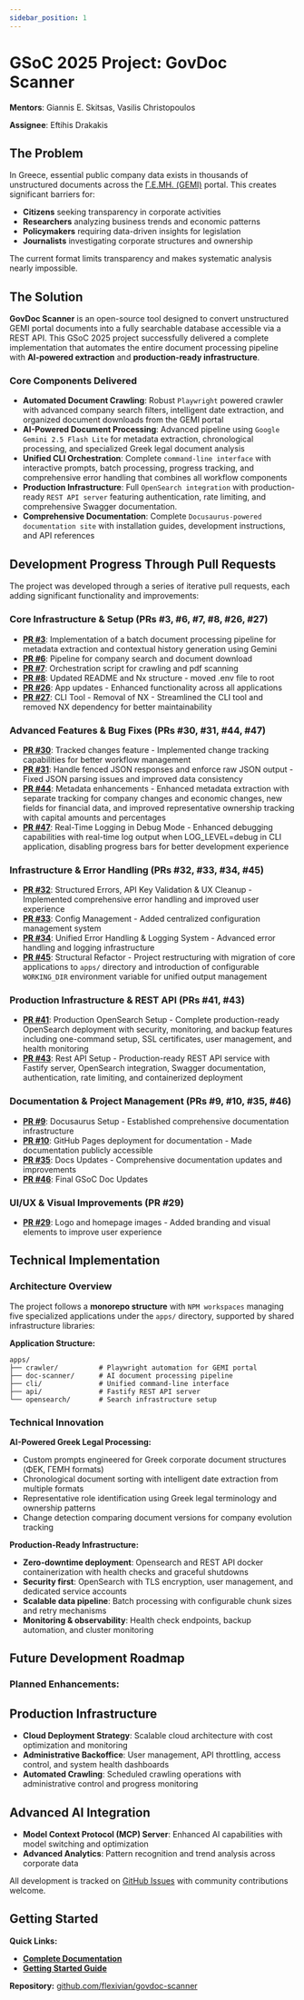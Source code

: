 ```yaml
---
sidebar_position: 1
---
```


# GSoC 2025 Project: GovDoc Scanner

**Mentors**: Giannis E. Skitsas, Vasilis Christopoulos

**Assignee**: Eftihis Drakakis

## The Problem

In Greece, essential public company data exists in thousands of unstructured documents across the [Γ.Ε.ΜΗ. (GEMI)](https://publicity.businessportal.gr) portal. This creates significant barriers for:

- **Citizens** seeking transparency in corporate activities
- **Researchers** analyzing business trends and economic patterns
- **Policymakers** requiring data-driven insights for legislation
- **Journalists** investigating corporate structures and ownership

The current format limits transparency and makes systematic analysis nearly impossible.

## The Solution

**GovDoc Scanner** is an open-source tool designed to convert unstructured GEMI portal documents into a fully searchable database accessible via a REST API. This GSoC 2025 project successfully delivered a complete implementation that automates the entire document processing pipeline with **AI-powered extraction** and **production-ready infrastructure**.

### Core Components Delivered

- **Automated Document Crawling**: Robust `Playwright` powered crawler with advanced company search filters, intelligent date extraction, and organized document downloads from the GEMI portal
- **AI-Powered Document Processing**: Advanced pipeline using `Google Gemini 2.5 Flash Lite` for metadata extraction, chronological processing, and specialized Greek legal document analysis
- **Unified CLI Orchestration**: Complete `command-line interface` with interactive prompts, batch processing, progress tracking, and comprehensive error handling that combines all workflow components
- **Production Infrastructure**: Full `OpenSearch integration` with production-ready `REST API server` featuring authentication, rate limiting, and comprehensive Swagger documentation.
- **Comprehensive Documentation**: Complete `Docusaurus-powered documentation site` with installation guides, development instructions, and API references

## Development Progress Through Pull Requests

The project was developed through a series of iterative pull requests, each adding significant functionality and improvements:

### Core Infrastructure & Setup (PRs #3, #6, #7, #8, #26, #27)

- **[PR #3](https://github.com/flexivian/govdoc-scanner/pull/3)**: Implementation of a batch document processing pipeline for metadata extraction and contextual history generation using Gemini
- **[PR #6](https://github.com/flexivian/govdoc-scanner/pull/6)**: Pipeline for company search and document download
- **[PR #7](https://github.com/flexivian/govdoc-scanner/pull/7)**: Orchestration script for crawling and pdf scanning
- **[PR #8](https://github.com/flexivian/govdoc-scanner/pull/8)**: Updated README and Nx structure - moved .env file to root
- **[PR #26](https://github.com/flexivian/govdoc-scanner/pull/26)**: App updates - Enhanced functionality across all applications
- **[PR #27](https://github.com/flexivian/govdoc-scanner/pull/27)**: CLI Tool - Removal of NX - Streamlined the CLI tool and removed NX dependency for better maintainability

### Advanced Features & Bug Fixes (PRs #30, #31, #44, #47)

- **[PR #30](https://github.com/flexivian/govdoc-scanner/pull/30)**: Tracked changes feature - Implemented change tracking capabilities for better workflow management
- **[PR #31](https://github.com/flexivian/govdoc-scanner/pull/31)**: Handle fenced JSON responses and enforce raw JSON output - Fixed JSON parsing issues and improved data consistency
- **[PR #44](https://github.com/flexivian/govdoc-scanner/pull/44)**: Metadata enhancements - Enhanced metadata extraction with separate tracking for company changes and economic changes, new fields for financial data, and improved representative ownership tracking with capital amounts and percentages
- **[PR #47](https://github.com/flexivian/govdoc-scanner/pull/47)**: Real-Time Logging in Debug Mode - Enhanced debugging capabilities with real-time log output when LOG_LEVEL=debug in CLI application, disabling progress bars for better development experience

### Infrastructure & Error Handling (PRs #32, #33, #34, #45)

- **[PR #32](https://github.com/flexivian/govdoc-scanner/pull/32)**: Structured Errors, API Key Validation & UX Cleanup - Implemented comprehensive error handling and improved user experience
- **[PR #33](https://github.com/flexivian/govdoc-scanner/pull/33)**: Config Management - Added centralized configuration management system
- **[PR #34](https://github.com/flexivian/govdoc-scanner/pull/34)**: Unified Error Handling & Logging System - Advanced error handling and logging infrastructure
- **[PR #45](https://github.com/flexivian/govdoc-scanner/pull/45)**: Structural Refactor - Project restructuring with migration of core applications to `apps/` directory and introduction of configurable `WORKING_DIR` environment variable for unified output management

### Production Infrastructure & REST API (PRs #41, #43)

- **[PR #41](https://github.com/flexivian/govdoc-scanner/pull/41)**: Production OpenSearch Setup - Complete production-ready OpenSearch deployment with security, monitoring, and backup features including one-command setup, SSL certificates, user management, and health monitoring
- **[PR #43](https://github.com/flexivian/govdoc-scanner/pull/43)**: Rest API Setup - Production-ready REST API service with Fastify server, OpenSearch integration, Swagger documentation, authentication, rate limiting, and containerized deployment

### Documentation & Project Management (PRs #9, #10, #35, #46)

- **[PR #9](https://github.com/flexivian/govdoc-scanner/pull/9)**: Docusaurus Setup - Established comprehensive documentation infrastructure
- **[PR #10](https://github.com/flexivian/govdoc-scanner/pull/10)**: GitHub Pages deployment for documentation - Made documentation publicly accessible
- **[PR #35](https://github.com/flexivian/govdoc-scanner/pull/35)**: Docs Updates - Comprehensive documentation updates and improvements
- **[PR #46](https://github.com/flexivian/govdoc-scanner/pull/46)**: Final GSoC Doc Updates

### UI/UX & Visual Improvements (PR #29)

- **[PR #29](https://github.com/flexivian/govdoc-scanner/pull/29)**: Logo and homepage images - Added branding and visual elements to improve user experience

## Technical Implementation

### Architecture Overview

The project follows a **monorepo structure** with `NPM workspaces` managing five specialized applications under the `apps/` directory, supported by shared infrastructure libraries:

**Application Structure:**

```
apps/
├── crawler/          # Playwright automation for GEMI portal
├── doc-scanner/      # AI document processing pipeline
├── cli/              # Unified command-line interface
├── api/              # Fastify REST API server
└── opensearch/       # Search infrastructure setup
```

### Technical Innovation

**AI-Powered Greek Legal Processing:**

- Custom prompts engineered for Greek corporate document structures (ΦΕΚ, ΓΕΜΗ formats)
- Chronological document sorting with intelligent date extraction from multiple formats
- Representative role identification using Greek legal terminology and ownership patterns
- Change detection comparing document versions for company evolution tracking

**Production-Ready Infrastructure:**

- **Zero-downtime deployment**: Opensearch and REST API docker containerization with health checks and graceful shutdowns
- **Security first**: OpenSearch with TLS encryption, user management, and dedicated service accounts
- **Scalable data pipeline**: Batch processing with configurable chunk sizes and retry mechanisms
- **Monitoring & observability**: Health check endpoints, backup automation, and cluster monitoring

## Future Development Roadmap

### Planned Enhancements:

## Production Infrastructure

- **Cloud Deployment Strategy**: Scalable cloud architecture with cost optimization and monitoring
- **Administrative Backoffice**: User management, API throttling, access control, and system health dashboards
- **Automated Crawling**: Scheduled crawling operations with administrative control and progress monitoring

## Advanced AI Integration

- **Model Context Protocol (MCP) Server**: Enhanced AI capabilities with model switching and optimization
- **Advanced Analytics**: Pattern recognition and trend analysis across corporate data

All development is tracked on [GitHub Issues](https://github.com/flexivian/govdoc-scanner/issues) with community contributions welcome.

## Getting Started

**Quick Links:**

- **[Complete Documentation](../../intro.md)**
- **[Getting Started Guide](../../guides/Getting%20Started.md)**

**Repository:** [github.com/flexivian/govdoc-scanner](https://github.com/flexivian/govdoc-scanner)
